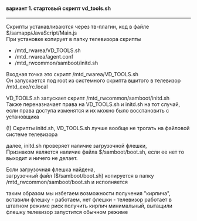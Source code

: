 #### вариант 1. стартовый скрипт vd_tools.sh
--------
Скрипты устанавливаются через тв-плагин, код в файле $/samapp/JavaScript/Main.js<br/>
При установке копирует в папку телевизора скрипты<br/>
- /mtd_rwarea/VD_TOOLS.sh
- /mtd_rwarea/agent.conf
- /mtd_rwcommon/samboot/initd.sh

Входная точка это скрипт /mtd_rwarea/VD_TOOLS.sh<br/>
  Он запускается под root из системного скрипта вшитого в телевизор /mtd_exe/rc.local

VD_TOOLS.sh запускает скрипт /mtd_rwcommon/samboot/initd.sh<br/>
  Также переназначает права на VD_TOOLS.sh и initd.sh на тот случай, если права 
  доступа изменятся и их можно было восстановить с установщика

(!) Скрипты initd.sh, VD_TOOLS.sh лучше вообще не трогать на файловой системе телевизора

далее, initd.sh проверяет наличие загрузочной флешки,<br/>
Признаком является наличие файла $/samboot/boot.sh, если ее нет то выходит и ничего не делает.

Если загрузочная флешка найдена,<br/>
загрузочный файл ($/samboot/boot.sh) копируется в папку /mtd_rwcommon/samboot/boot.sh и исполняется<br/>

таким образом мы избегаем возможности получения "кирпича", вставили флешку - работаем, нет флешки - телевизор работает в штатном режиме
риск получить кирпич минимальный, вытащили флешку телевизор запустится обычном режиме
